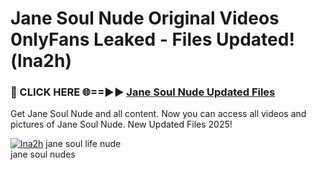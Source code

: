 # Jane Soul Nude Original Videos 0nlyFans Leaked - Files Updated! (lna2h)

<h3>🔴 CLICK HERE 🌐==►► <a href="https://tinyurl.com/yrmya6cz" rel="nofollow">Jane Soul Nude Updated Files</a></h3>

Get Jane Soul Nude and all content. Now you can access all videos and pictures of Jane Soul Nude. New Updated Files 2025!

[![lna2h](https://i.imgur.com/FMdXYCs.gif)](https://tinyurl.com/yrmya6cz)
jane soul life nude<br>
jane soul nudes